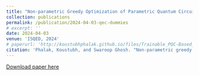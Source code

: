 ```yaml
---
title: "Non-parametric Greedy Optimization of Parametric Quantum Circuits"
collection: publications
permalink: /publication/2024-04-03-qec-dummies
# excerpt: ''
date: 2024-04-03
venue: 'ISQED, 2024'
# paperurl: 'http://koustubhphalak.github.io/files/Trainable_PQC-Based_QRAM_for_Quantum_Storage.pdf'
citation: 'Phalak, Koustubh, and Swaroop Ghosh. "Non-parametric greedy optimization of parametric quantum circuits." In 2024 25th International Symposium on Quality Electronic Design (ISQED), pp. 1-7. IEEE, 2024.'
---
```


[Download paper here](http://koustubhphalak.github.io/files/Non_parametric_Greedy_Optimization_of_PQCs.pdf)

